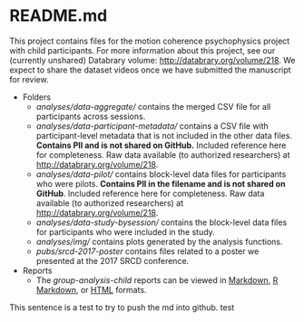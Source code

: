 # README.md

This project contains files for the motion coherence psychophysics project with child participants. For more information about this project, see our (currently unshared) Databrary volume: <http://databrary.org/volume/218>. We expect to share the dataset videos once we have submitted the manuscript for review.

- Folders
    - *analyses/data-aggregate/* contains the merged CSV file for all participants across sessions.
    - *analyses/data-participant-metadata/* contains a CSV file with participant-level metadata that is not included in the other data files. **Contains PII and is not shared on GitHub.** Included reference here for completeness. Raw data available (to authorized researchers) at <http://databrary.org/volume/218>.
    - *analyses/data-pilot/* contains block-level data files for participants who were pilots. **Contains PII in the filename and is not shared on GitHub**. Included reference here for completeness. Raw data available (to authorized researchers) at <http://databrary.org/volume/218>.
    - *analyses/data-study-bysession/* contains the block-level data files for participants who were included in the study.
    - *analyses/img/* contains plots generated by the analysis functions.
    - *pubs/srcd-2017-poster* contains files related to a poster we presented at the 2017 SRCD conference.
- Reports
    - The *group-analysis-child* reports can be viewed in [Markdown](group-analysis-child.md), [R Markdown](group-analysis-child.Rmd), or [HTML](group-analysis-child.html) formats.
    
This sentence is a test to try to push the md into github. test